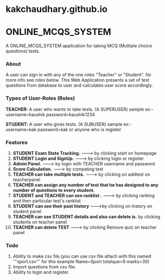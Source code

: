 # kakchaudhary.github.io
# ONLINE_MCQS_SYSTEM
A ONLINE_MCQS_SYSTEM application for taking MCQ (Multiple choice questions) tests.

### About
A user can sign in with any of the one roles "Teacher" or "Student". for more info see roles below.
This Web Application presents a set of test questions from database to user and calculates user score accordingly.

### Types of User-Roles (Roles)
 **TEACHER:** A user who wants to take tests.  (A SUPERUSER)
                sample ex:- username=kaushik
                            password=kaushik1234
 
 **STUDENT:** A user who gives tests. (A SUBUSER)
                sample ex:- username=kak
                            password=kak  or anyone who is register 

### Features
1. **STUDENT Exam State Tracking.**   ---> by clicking start on homepage
2. **STUDENT Login and SignUp.**      ---> by clicking login or register
3. **Admin Panel.**                   ---> by login with TEACHER username and password
4. **Score Calculation.**             ---> by compating test
5. **TEACHER can take multiple tests.** ---> by clicking on addtest on teacherpanel
6. **TEACHER can assign any number of test that he has designed to any number of questions to every student.** 
7. **STUDENT and TEACHER can see ranklist .** ---> by clicking ranking and then particular test's ranklist
8. **STUDENT can see their past history**     --->by clicking on history on student panel
9. **TEACHER can see STUDENT details and also can delete is.** by clicking students on teacher panel
10. **TEACHER can delete TEST**   ---> by clicking Remove quiz on teacher panel



### Todo
1. Ability to make csv file.(you can use csv file attach with this named '''sport.csv''' for this example Name=Sport totalque=9      marks=30)
2. Import questions from csv file.
3. Ability to login and register.
